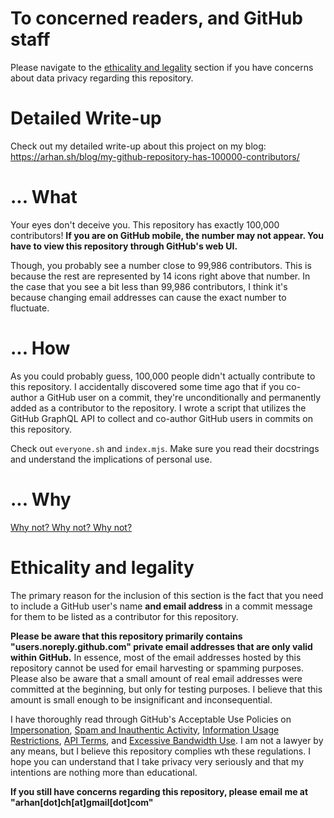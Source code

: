 <!-- cspell:ignore ethicality noreply arhan docstrings -->

# To concerned readers, and GitHub staff

Please navigate to the [ethicality and legality](#ethicality-and-legality) section if you have concerns about data privacy regarding this repository.

# Detailed Write-up

Check out my detailed write-up about this project on my blog: https://arhan.sh/blog/my-github-repository-has-100000-contributors/

# ... What

Your eyes don't deceive you. This repository has exactly 100,000 contributors! **If you are on GitHub mobile, the number may not appear. You have to view this repository through GitHub's web UI.**

Though, you probably see a number close to 99,986 contributors. This is because the rest are represented by 14 icons right above that number. In the case that you see a bit less than 99,986 contributors, I think it's because changing email addresses can cause the exact number to fluctuate.

# ... How

As you could probably guess, 100,000 people didn't actually contribute to this repository. I accidentally discovered some time ago that if you co-author a GitHub user on a commit, they're unconditionally and permanently added as a contributor to the repository. I wrote a script that utilizes the GitHub GraphQL API to collect and co-author GitHub users in commits on this repository.

Check out `everyone.sh` and `index.mjs`. Make sure you read their docstrings and understand the implications of personal use.

# ... Why

[Why not? Why not? Why not?](https://github.com/mame/quine-relay/issues/11)

# Ethicality and legality

The primary reason for the inclusion of this section is the fact that you need to include a GitHub user's name **and email address** in a commit message for them to be listed as a contributor for this repository.

**Please be aware that this repository primarily contains "users.noreply.github.com" private email addresses that are only valid within GitHub.** In essence, most of the email addresses hosted by this repository cannot be used for email harvesting or spamming purposes. Please also be aware that a small amount of real email addresses were committed at the beginning, but only for testing purposes. I believe that this amount is small enough to be insignificant and inconsequential.

I have thoroughly read through GitHub's Acceptable Use Policies on [Impersonation](https://docs.github.com/en/site-policy/acceptable-use-policies/github-impersonation), [Spam and Inauthentic Activity](https://docs.github.com/en/site-policy/acceptable-use-policies/github-acceptable-use-policies#4-spam-and-inauthentic-activity-on-github), [Information Usage Restrictions](https://docs.github.com/en/site-policy/acceptable-use-policies/github-acceptable-use-policies#7-information-usage-restrictions), [API Terms](https://docs.github.com/en/site-policy/github-terms/github-terms-of-service#h-api-terms), and [Excessive Bandwidth Use](https://docs.github.com/en/site-policy/acceptable-use-policies/github-acceptable-use-policies#9-excessive-bandwidth-use). I am not a lawyer by any means, but I believe this repository complies wth these regulations. I hope you can understand that I take privacy very seriously and that my intentions are nothing more than educational.

**If you still have concerns regarding this repository, please email me at "arhan[dot]ch[at]gmail[dot]com"**
